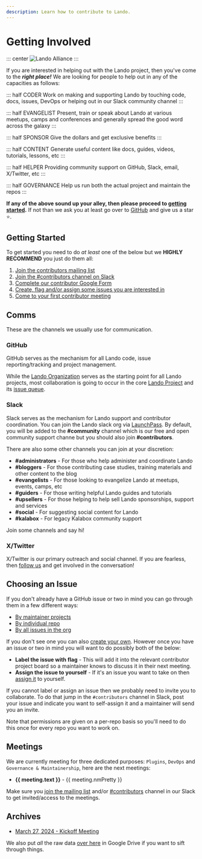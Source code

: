```yaml
---
description: Learn how to contribute to Lando.
---
```


# Getting Involved

::: center
![Lando Alliance](https://lando.dev/images/lando-alliance.png)
:::

If you are interested in helping out with the Lando project, then you've come to the _**right place!**_ We are looking for people to help out in any of the capacities as follows:

::: half CODER
Work on making and supporting Lando by touching code, docs, issues, DevOps or helping out in our Slack community channel
:::

::: half EVANGELIST
Present, train or speak about Lando at various meetups, camps and conferences and generally spread the good word across the galaxy
:::

::: half SPONSOR
Give the dollars and get exclusive benefits
:::

::: half CONTENT
Generate useful content like docs, guides, videos, tutorials, lessons, etc
:::

::: half HELPER
Providing community support on GitHub, Slack, email, X/Twitter, etc
:::

::: half GOVERNANCE
Help us run both the actual project and maintain the repos
:::

**If any of the above sound up your alley, then please proceed to [getting started](#getting-started).** If not than we ask you at least go over to [GitHub](https://github.com/lando/lando) and give us a star :star:.

## Getting Started

To get started you need to do _at least_ one of the below but we **HIGHLY RECOMMEND** you just do them all:

1. [Join the contributors mailing list](https://dev.us12.list-manage.com/subscribe?u=59874b4d6910fa65e724a4648&id=613837077f)
2. [Join the #contributors channel on Slack](#slack)
3. [Complete our contributor Google Form](https://docs.google.com/forms/d/1vdDhmHqg7lS540eCrMR4MQO6DT4nfAsl-z8JRcnnmSI)
4. [Create, flag and/or assign some issues you are interested in](#choosing-an-issue)
5. [Come to your first contributor meeting](#meetings)

## Comms

These are the channels we usually use for communication.

### GitHub

GitHub serves as the mechanism for all Lando code, issue reporting/tracking and project management.

While the [Lando Organization](https://github.com/lando) serves as the starting point for all Lando projects, most collaboration is going to occur in the core [Lando Project](https://github.com/lando/lando) and its [issue queue](https://github.com/lando/lando/issues).

### Slack

Slack serves as the mechanism for Lando support and contributor coordination. You can join the Lando slack org via [LaunchPass](https://www.launchpass.com/devwithlando). By default, you will be added to the **#community** channel which is our free and open community support channe but you should also join **#contributors**.

There are also some other channels you can join at your discretion:

  * **#administrators** - For those who help administer and coordinate Lando
  * **#bloggers** - For those contributing case studies, training materials and other content to the blog
  * **#evangelists** - For those looking to evangelize Lando at meetups, events, camps, etc
  * **#guiders** - For those writing helpful Lando guides and tutorials
  * **#upsellers** - For those helping to help sell Lando sponsorships, support and services
  * **#social** - For suggesting social content for Lando
  * **#kalabox** - For legacy Kalabox community support

Join some channels and say hi!

### X/Twitter

X/Twitter is our primary outreach and social channel. If you are fearless, then [follow us](https://twitter.com/devwithlando) and get involved in the conversation!

## Choosing an Issue

If you don't already have a GitHub issue or two in mind you can go through them in a few different ways:

* [By maintainer projects](https://github.com/orgs/lando/projects)
* [By individual repo](https://github.com/orgs/lando/repositories)
* [By all issues in the org](https://github.com/issues?q=is%3Aopen+is%3Aissue+org%3Alando)

If you don't see one you can also [create your own](https://github.com/lando/lando/issues/new/choose). However once you have an issue or two in mind you will want to do possibly both of the below:

* **Label the issue with <Badge type="flag">flag</Badge>** - This will add it into the relevant contributor project board so a maintainer knows to discuss it in their next meeting.
* **Assign the issue to yourself** - If it's an issue you want to take on then [assign it](https://docs.github.com/en/issues/tracking-your-work-with-issues/assigning-issues-and-pull-requests-to-other-github-users) to yourself.

If you cannot label or assign an issue then we probably need to invite you to collaborate. To do that jump in the `#contributors` channel in Slack, post your issue and indicate you want to self-assign it and a maintainer will send you an invite.

Note that permissions are given on a per-repo basis so you'll need to do this once for every repo you want to work on.

## Meetings

We are currently meeting for three dedicated purposes: `Plugins`, `DevOps` and `Governance & Maintainership`, here are the next meetings:

<ul>
  <li
    v-for="meeting in getMeetings(meetings)"
    :key="meeting.first"
  >
    <strong>{{ meeting.text }}</strong> - {{ meeting.nmPretty }}
  </li>
</ul>

Make sure you [join the mailing list](https://dev.us12.list-manage.com/subscribe?u=59874b4d6910fa65e724a4648&id=613837077f) and/or [#contributors](#slack) channel in our Slack to get invited/access to the meetings.

## Archives

* [March 27, 2024 - Kickoff Meeting](./kickoff-meeting-3-27-2024.md)

We also put _all_ the raw data [over here](https://drive.google.com/drive/folders/1O9kO9or7vRRMUfb4L88K0yWTE6uZ5jwd) in Google Drive if you want to sift through things.

<script setup>

const now = Date.now();
const week = 604800000;
const delay = 7200000;

// meeting start dates in UTC ms timestamps
const meetings = [
  {text: 'Plugins', first: 1712073600000, period: 2},
  {text: 'DevOps', first: 1712678400000, period: 2},
  {text: 'Governance & Maintainership'},
];

const getMeetings = (items = meetings) => {
  return meetings
    .map(item => {
      item.nm = item.first ? new Date(nextMeeting(item.first, item.period)) : undefined;
      item.nmPretty = item.nm ? prettyDate(item.nm) : 'TBD';
      return item;
    })
    .sort((a, b) => {
      if (!a.first) return 1;
      else return b.first - a.first;
    });
}

const nextMeeting = (first, period = 2) => {
  // if first meeting is in the future then just return
  if (now - first < 0) return first;
  // otherwise give us the next meeting but give a delay of two hours
  const multiplier = Math.ceil((((now - first) / (week * period)) - delay / (week * period)));
  // return the next meeting
  return first + (multiplier * period * week);
};

const prettyDate = (
  date = new Date(),
  {
    weekday = 'long',
    year = 'numeric',
    month = 'long',
    day = 'numeric',
  } = {}) => {
  return `${date.toLocaleDateString(undefined, {weekday, year, month, day})} @ ${date.toLocaleTimeString()}`;
};

</script>

<style scoped>
.VPBadge.flag {
  background-color: rgb(219, 39, 119);
  color: #fff;
  border-width: 1px;
  border-style: solid;
  border-color: rgba(208, 215, 222, 0.7);
  font-family: -apple-system, "system-ui", "Segoe UI", "Noto Sans", Helvetica, Arial, sans-serif, "Apple Color Emoji", "Segoe UI Emoji";
  font-size: 12px;
  font-weight: 800;
}
</style>
